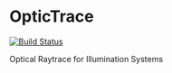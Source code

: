 # OpticTrace

[![Build Status](https://github.com/mattderstine/OpticTrace.jl/actions/workflows/CI.yml/badge.svg?branch=main)](https://github.com/mattderstine/OpticTrace.jl/actions/workflows/CI.yml?query=branch%3Amain)

Optical Raytrace for Illumination Systems

